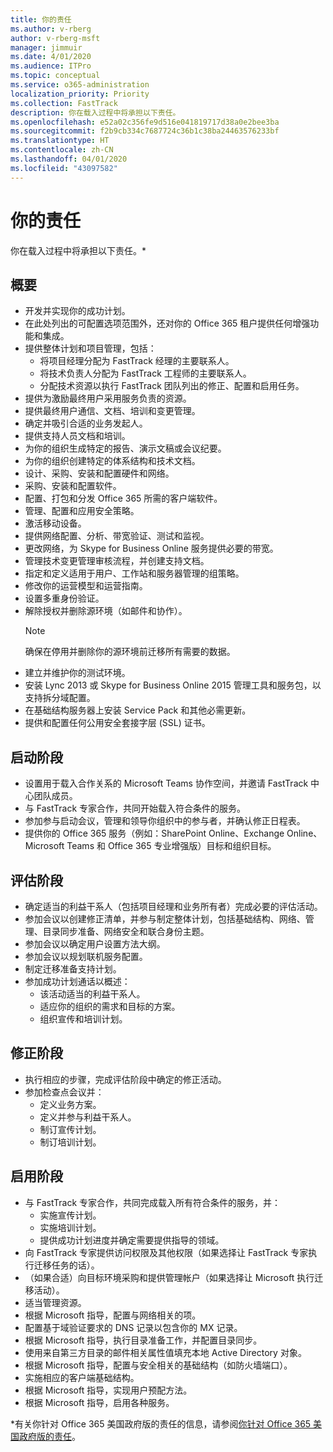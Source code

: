 ```yaml
---
title: 你的责任
ms.author: v-rberg
author: v-rberg-msft
manager: jimmuir
ms.date: 4/01/2020
ms.audience: ITPro
ms.topic: conceptual
ms.service: o365-administration
localization_priority: Priority
ms.collection: FastTrack
description: 你在载入过程中将承担以下责任。
ms.openlocfilehash: e52a02c356fe9d516e041819717d38a0e2bee3ba
ms.sourcegitcommit: f2b9cb334c7687724c36b1c38ba24463576233bf
ms.translationtype: HT
ms.contentlocale: zh-CN
ms.lasthandoff: 04/01/2020
ms.locfileid: "43097582"
---
```

# <a name="your-responsibilities"></a>你的责任

你在载入过程中将承担以下责任。\*
  
## <a name="general"></a>概要

- 开发并实现你的成功计划。
- 在此处列出的可配置选项范围外，还对你的 Office 365 租户提供任何增强功能和集成。  
- 提供整体计划和项目管理，包括： 
  - 将项目经理分配为 FastTrack 经理的主要联系人。
  - 将技术负责人分配为 FastTrack 工程师的主要联系人。
  - 分配技术资源以执行 FastTrack 团队列出的修正、配置和启用任务。 
- 提供为激励最终用户采用服务负责的资源。 
- 提供最终用户通信、文档、培训和变更管理。
- 确定并吸引合适的业务发起人。  
- 提供支持人员文档和培训。  
- 为你的组织生成特定的报告、演示文稿或会议纪要。 
- 为你的组织创建特定的体系结构和技术文档。   
- 设计、采购、安装和配置硬件和网络。   
- 采购、安装和配置软件。  
- 配置、打包和分发 Office 365 所需的客户端软件。  
- 管理、配置和应用安全策略。
- 激活移动设备。
- 提供网络配置、分析、带宽验证、测试和监视。 
- 更改网络，为 Skype for Business Online 服务提供必要的带宽。 
- 管理技术变更管理审核流程，并创建支持文档。  
- 指定和定义适用于用户、工作站和服务器管理的组策略。 
- 修改你的运营模型和运营指南。 
- 设置多重身份验证。  
- 解除授权并删除源环境（如邮件和协作）。 
    > [!NOTE]
    > 确保在停用并删除你的源环境前迁移所有需要的数据。 
- 建立并维护你的测试环境。  
- 安装 Lync 2013 或 Skype for Business Online 2015 管理工具和服务包，以支持拆分域配置。
- 在基础结构服务器上安装 Service Pack 和其他必需更新。 
- 提供和配置任何公用安全套接字层 (SSL) 证书。 
    
## <a name="initiate-phase"></a>启动阶段

- 设置用于载入合作关系的 Microsoft Teams 协作空间，并邀请 FastTrack 中心团队成员。   
- 与 FastTrack 专家合作，共同开始载入符合条件的服务。    
- 参加参与启动会议，管理和领导你组织中的参与者，并确认修正日程表。   
- 提供你的 Office 365 服务（例如：SharePoint Online、Exchange Online、Microsoft Teams 和 Office 365 专业增强版）目标和组织目标。
    
## <a name="assess-phase"></a>评估阶段

- 确定适当的利益干系人（包括项目经理和业务所有者）完成必要的评估活动。    
- 参加会议以创建修正清单，并参与制定整体计划，包括基础结构、网络、管理、目录同步准备、网络安全和联合身份主题。   
- 参加会议以确定用户设置方法大纲。  
- 参加会议以规划联机服务配置。    
- 制定迁移准备支持计划。 
- 参加成功计划通话以概述：   
  - 该活动适当的利益干系人。  
  - 适应你的组织的需求和目标的方案。
  - 组织宣传和培训计划。
    
## <a name="remediate-phase"></a>修正阶段

- 执行相应的步骤，完成评估阶段中确定的修正活动。 
- 参加检查点会议并： 
  - 定义业务方案。   
  - 定义并参与利益干系人。
  - 制订宣传计划。 
  - 制订培训计划。
    
## <a name="enable-phase"></a>启用阶段

- 与 FastTrack 专家合作，共同完成载入所有符合条件的服务，并：  
  - 实施宣传计划。  
  - 实施培训计划。 
  - 提供成功计划进度并确定需要提供指导的领域。
- 向 FastTrack 专家提供访问权限及其他权限（如果选择让 FastTrack 专家执行迁移任务的话）。  
- （如果合适）向目标环境采购和提供管理帐户（如果选择让 Microsoft 执行迁移活动）。   
- 适当管理资源。   
- 根据 Microsoft 指导，配置与网络相关的项。  
- 配置基于域验证要求的 DNS 记录以包含你的 MX 记录。   
- 根据 Microsoft 指导，执行目录准备工作，并配置目录同步。
- 使用来自第三方目录的邮件相关属性值填充本地 Active Directory 对象。   
- 根据 Microsoft 指导，配置与安全相关的基础结构（如防火墙端口）。
- 实施相应的客户端基础结构。  
- 根据 Microsoft 指导，实现用户预配方法。  
- 根据 Microsoft 指导，启用各种服务。  
    
\*有关你针对 Office 365 美国政府版的责任的信息，请参阅[你针对 Office 365 美国政府版的责任](US-Gov-appendix-your-responsibilities.md)。
  